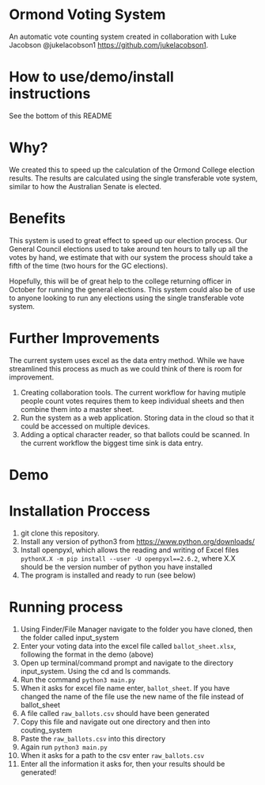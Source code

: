 # Ormond Voting System
An automatic vote counting system created in collaboration with Luke Jacobson @jukelacobson1 https://github.com/jukelacobson1. 

# How to use/demo/install instructions
See the bottom of this README

# Why?
We created this to speed up the calculation of the Ormond College election results. The results are calculated using the single transferable vote system, similar to how the Australian Senate is elected.

# Benefits
This system is used to great effect to speed up our election process. Our General Council elections used to take around ten hours to tally up all the votes by hand, we estimate that with our system the process should take a fifth of the time (two hours for the GC elections).

Hopefully, this will be of great help to the college returning officer in October for running the general elections. This system could also be of use to anyone looking to run any elections using the single transferable vote system.

# Further Improvements
The current system uses excel as the data entry method. While we have streamlined this process as much as we could think of there is room for improvement.
  1. Creating collaboration tools. The current workflow for having mutiple people count votes requires them to keep individual sheets and then combine them into a master sheet.
  2. Run the system as a web application. Storing data in the cloud so that it could be accessed on multiple devices.
  3. Adding a optical character reader, so that ballots could be scanned. In the current workflow the biggest time sink is data entry.

# Demo



# Installation Proccess

1. git clone this repository.
2. Install any version of python3 from https://www.python.org/downloads/
3. Install openpyxl, which allows the reading and writing of Excel files `pythonX.X -m pip install --user -U openpyxl==2.6.2`, where X.X should be the version number of python you have installed
4. The program is installed and ready to run (see below)

# Running process

1. Using Finder/File Manager navigate to the folder you have cloned, then the folder called input_system
2. Enter your voting data into the excel file called `ballot_sheet.xlsx`, following the format in the demo (above)
3. Open up terminal/command prompt and navigate to the directory input_system. Using the cd and ls commands.
4. Run the command `python3 main.py`
5. When it asks for excel file name enter, `ballot_sheet`. If you have changed the name of the file use the new name of the file instead of ballot_sheet
5. A file called `raw_ballots.csv` should have been generated
6. Copy this file and navigate out one directory and then into couting_system
7. Paste the `raw_ballots.csv` into this directory
8. Again run `python3 main.py`
9. When it asks for a path to the csv enter `raw_ballots.csv`
10. Enter all the information it asks for, then your results should be generated!

